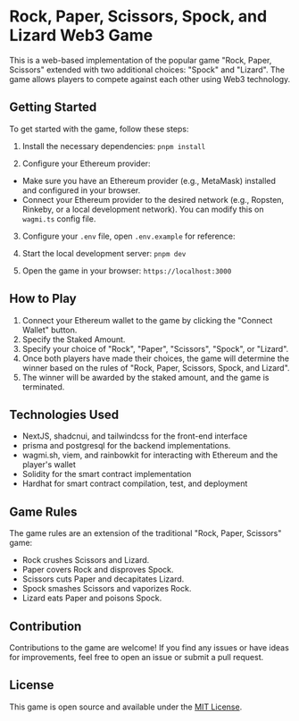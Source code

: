 # Rock, Paper, Scissors, Spock, and Lizard Web3 Game

This is a web-based implementation of the popular game "Rock, Paper, Scissors" extended with two additional choices: "Spock" and "Lizard". The game allows players to compete against each other using Web3 technology.

## Getting Started

To get started with the game, follow these steps:

1. Install the necessary dependencies:
   `pnpm install`

2. Configure your Ethereum provider:

- Make sure you have an Ethereum provider (e.g., MetaMask) installed and configured in your browser.
- Connect your Ethereum provider to the desired network (e.g., Ropsten, Rinkeby, or a local development network). You can modify this on `wagmi.ts` config file.

3. Configure your `.env` file, open `.env.example` for reference:

4. Start the local development server:
   `pnpm dev`

5. Open the game in your browser:
   `https://localhost:3000`

## How to Play

1. Connect your Ethereum wallet to the game by clicking the "Connect Wallet" button.
2. Specify the Staked Amount.
3. Specify your choice of "Rock", "Paper", "Scissors", "Spock", or "Lizard".
4. Once both players have made their choices, the game will determine the winner based on the rules of "Rock, Paper, Scissors, Spock, and Lizard".
5. The winner will be awarded by the staked amount, and the game is terminated.

## Technologies Used

- NextJS, shadcnui, and tailwindcss for the front-end interface
- prisma and postgresql for the backend implementations.
- wagmi.sh, viem, and rainbowkit for interacting with Ethereum and the player's wallet
- Solidity for the smart contract implementation
- Hardhat for smart contract compilation, test, and deployment

## Game Rules

The game rules are an extension of the traditional "Rock, Paper, Scissors" game:

- Rock crushes Scissors and Lizard.
- Paper covers Rock and disproves Spock.
- Scissors cuts Paper and decapitates Lizard.
- Spock smashes Scissors and vaporizes Rock.
- Lizard eats Paper and poisons Spock.

## Contribution

Contributions to the game are welcome! If you find any issues or have ideas for improvements, feel free to open an issue or submit a pull request.

## License

This game is open source and available under the [MIT License](LICENSE).
